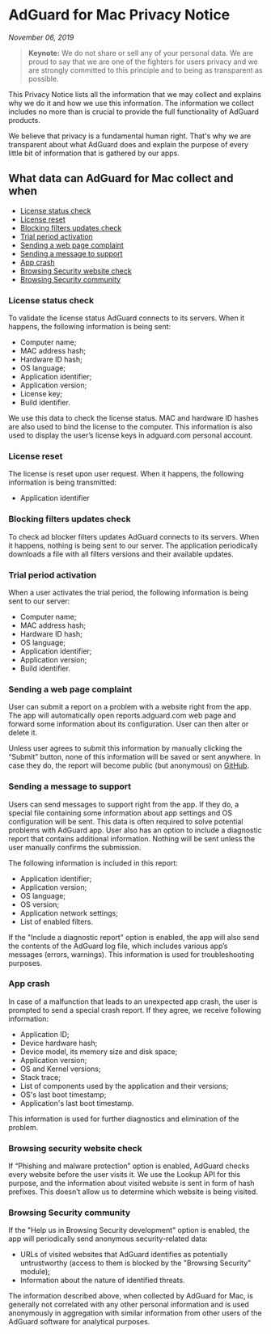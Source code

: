# AdGuard for Mac Privacy Notice
*November 06, 2019*
> **Keynote:** We do not share or sell any of your personal data. We are proud to say that we are one of the fighters for users privacy and we are strongly committed to this principle and to being as transparent as possible.

This Privacy Notice lists all the information that we may collect and explains why we do it and how we use this information. The information we collect includes no more than is crucial to provide the full functionality of AdGuard products.

We believe that privacy is a fundamental human right. That's why we are transparent about what AdGuard does and explain the purpose of every little bit of information that is gathered by our apps.

## What data can AdGuard for Mac collect and when

* [License status check](#license-status-check)
* [License reset](#license-reset)
* [Blocking filters updates check](#filters-updates-check)
* [Trial period activation](#trial-period-activation)
* [Sending a web page complaint](#web-page-complaint)
* [Sending a message to support](#support-message)
* [App crash](#app-crash)
* [Browsing Security website check](#browsing-security-check)
* [Browsing Security community](#browsing-security-community)

### <a id="license-status-check"></a> License status check

To validate the license status AdGuard connects to its servers. When it happens, the following information is being sent:

* Computer name;
* MAC address hash;
* Hardware ID hash;
* OS language;
* Application identifier;
* Application version;
* License key;
* Build identifier. 

We use this data to check the license status. MAC and hardware ID hashes are also used to bind the license to the computer. This information is also used to display the user’s license keys in adguard.com personal account.

### <a id="license-reset"></a> License reset

The license is reset upon user request. When it happens, the following information is being transmitted:

* Application identifier

### <a id="filters-updates-check"></a> Blocking filters updates check

To check ad blocker filters updates AdGuard connects to its servers. When it happens, nothing is being sent to our server. The application periodically downloads a file with all filters versions and their available updates.

### <a id="trial-period-activation"></a> Trial period activation

When a user activates the trial period, the following information is being sent to our server:

* Computer name;
* MAC address hash;
* Hardware ID hash;
* OS language;
* Application identifier;
* Application version;
* Build identifier.

### <a id="web-page-complaint"></a> Sending a web page complaint

User can submit a report on a problem with a website right from the app. The app will automatically open reports.adguard.com web page and forward some information about its configuration. User can then alter or delete it.

Unless user agrees to submit this information by manually clicking the “Submit” button, none of this information will be saved or sent anywhere. In case they do, the report will become public (but anonymous) on [GitHub](https://github.com/adguardteam/adguardfilters/issues).

### <a id="support-message"></a> Sending a message to support

Users can send messages to support right from the app. If they do, a special file containing some information about app settings and OS configuration will be sent. This data is often required to solve potential problems with AdGuard app. User also has an option to include a diagnostic report that contains additional information. Nothing will be sent unless the user manually confirms the submission. 

The following information is included in this report:

* Application identifier;
* Application version;
* OS language;
* OS version;
* Application network settings;
* List of enabled filters.

If the "Include a diagnostic report" option is enabled, the app will also send the contents of the AdGuard log file, which includes various app’s messages (errors, warnings). This information is used for troubleshooting purposes.

### <a id="app-crash"></a> App crash

In case of a malfunction that leads to an unexpected app crash, the user is prompted to send a special crash report. If they agree, we receive following information:

* Application ID;
* Device hardware hash;
* Device model, its memory size and disk space;
* Application version;
* OS and Kernel versions;
* Stack trace;
* List of components used by the application and their versions;
* OS's last boot timestamp;
* Application's last boot timestamp.

This information is used for further diagnostics and elimination of the problem.

### <a id="browsing-security-check"></a> Browsing security website check

If “Phishing and malware protection” option is enabled, AdGuard checks every website before the user visits it. We use the Lookup API for this purpose, and the information about visited website is sent in form of hash prefixes. This doesn’t allow us to determine which website is being visited.

### <a id="browsing-security-community"></a> Browsing Security community

If the "Help us in Browsing Security development" option is enabled, the app will periodically send anonymous security-related data:

* URLs of visited websites that AdGuard identifies as potentially untrustworthy (access to them is blocked by the "Browsing Security" module);
* Information about the nature of identified threats.

The information described above, when collected by AdGuard for Mac, is generally not correlated with any other personal information and is used anonymously in aggregation with similar information from other users of the AdGuard software for analytical purposes.